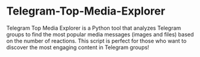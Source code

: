 # Telegram-Top-Media-Explorer
Telegram Top Media Explorer is a Python tool that analyzes Telegram groups to find the most popular media messages (images and files) based on the number of reactions. This script is perfect for those who want to discover the most engaging content in Telegram groups!
